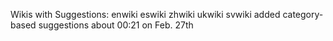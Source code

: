
Wikis with Suggestions:
	enwiki
	eswiki
	zhwiki
	ukwiki
	svwiki added category-based suggestions about 00:21 on Feb. 27th
